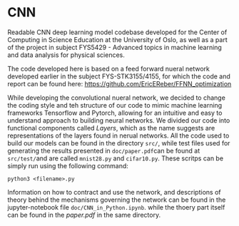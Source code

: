 # CNN
Readable CNN deep learning model codebase developed for the Center of Computing in Science Education at the University of Oslo, as well as a part of the project in subject FYS5429 - Advanced topics in machine learning and data analysis for physical sciences. 

The code developed here is based on a feed forward nueral network developed earlier in the subject FYS-STK3155/4155, for which the code and report can be found here: 
https://github.com/EricEReber/FFNN_optimization

While developing the convolutional nueral network, we decided to change the coding style and teh structure of our code to mimic machine learning frameworks Tensorflow and Pytorch, allowing for an intuitive and easy to understand approach to building neural networks. We divided our code into functional components called *Layers*, which as the name suggests are representations of the layers 
found in nerual networks. All the code used to build our models can be found in the directory ```src/```, while test files used for generating the results presented in ```doc/paper.pdf```can be found at ```src/test/```and are called ```mnist28.py``` and ```cifar10.py```. These scritps can be simply run using the following command: 

```
python3 <filename>.py
```

Information on how to contract and use the network, and descriptions of theory behind the mechanisms governing the network can be found in the jupyter-notebook file ```doc/CNN_in_Python.ipynb```. while the thoery part itself can be found in the *paper.pdf* in the same directory. 
